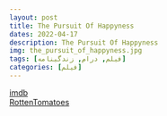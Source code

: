 ```yaml
---
layout: post
title: The Pursuit Of Happyness
dates: 2022-04-17
description: The Pursuit Of Happyness
img: the_pursuit_of_happyness.jpg
tags: [فیلم, درام, زندگینامه]
categories: [فیلم]
---
```


[imdb](https://www.imdb.com/title/tt0454921/)  
[RottenTomatoes](https://www.rottentomatoes.com/m/pursuit_of_happyness)
